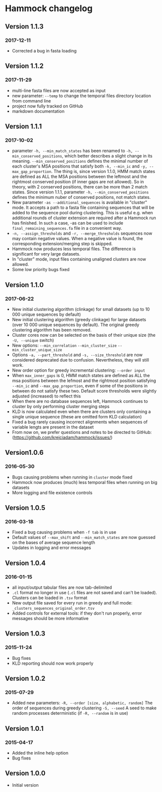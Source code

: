 # Hammock changelog
## Version 1.1.3
### 2017-12-11
- Corrected a bug in fasta loading

## Version 1.1.2
### 2017-11-29
- multi-line fasta files are now accepted as input
- new parameter: `--temp` to change the temporal files directory location from command line
- project now fully tracked on GitHub
- markdown documentation

## Version 1.1.1
### 2017-10-02
- parameter `-h, --min_match_states` has been renamed to `-h, --min_conserved_positions`, which better describes a slight change in its meaning. `--min_conserved_positions` defines the minimal number of each cluster's MSA positions that satisfy both `-k, --min_ic` and `-y, --max_gap_proportion`. The thing is, since version 1.1.0, HMM match states are defined as ALL the MSA positions between the leftmost and the rightmost conserved position (if inner gaps are not allowed). So in theory, with 2 conserved positions, there can be more than 2 match states. Since version 1.1.1, parameter `-h, --min_conserved_positions` defines the minimum nuber of conserved positions, not match states.
- New parameter `-as --additional_sequences` is available in "cluster" mode. It accepts a path to a fasta file containing sequences that will be added to the sequence pool during clustering. This is useful e.g. when additional rounds of cluster extension are required after a Hammock run has finished. In such a case, -as can be used to include `final_remaining_sequences.fa` file in a convenient way.  
- `-n, --assign_thresholds` and `-r, --merge_thresholds` sequences now may contain negative values. When a negative value is found, the corresponding extension/merging step is skipped. 
- Hammock now produces less temporal files. The difference is significant for very large datasets.
- In "cluster" mode, input files containing unaligned clusters are now allowed.
- Some low priority bugs fixed

## Version 1.1.0
### 2017-06-22
- New initial clustering algorithm (clinkage) for small datasets (up to 10 000 unique sequences by default) 
- New initial clustering algorithm (greedy clinkage) for large datasets (over 10 000 unique sequences by default). The original greedy clustering algorithm has been removed.
- Cluster cores now can be selected on the basis of their unique size (the `-U, --unique` switch)
- New options: `--min_correlation` `--min_cluster_size` `--min_cluster_unique_size`
- Options `-a, --part_threshold` and `-s, --size_threshold` are now considered deprecated due to confusion. Nevertheless, they will still work.
- New order option for greedy incremental clustering: `--order input`
- When `max_inner_gaps` is 0, HMM match states are defined as ALL the msa positions between the lefmost and the rightmost position satisfying `--min_ic` and `--max_gap_proportion`, even if some of the positions in between do not satisfy these two. Default score thresholds were slightly adjusted (increased) to reflect this
- When there are no database sequences left, Hammock continues to cluster by only performing cluster merging steps
- KLD is now calculated even when there are clusters only containing a single unique sequence (these are omitted form KLD calculation)
- Fixed a bug rarely causing incorrect alignments when sequences of variable lengts are present in the dataset
- From now on, we prefer questions and notes to be directed to GitHub: (<https://github.com/krejciadam/hammock/issues/>)

## Version1.0.6
### 2016-05-30
- Bugs causing problems when running in `cluster` mode fixed
- Hammock now produces (much) less temporal files when running on big datasets
- More logging and file existence controls

## Version 1.0.5
### 2016-03-18
- Fixed a bug causing problems when `-f tab` is in use
- Default values of `--max_shift` and `--min_match_states` are now guessed on the bases of average sequence length
- Updates in logging and error messages

## Version 1.0.4
### 2016-01-15
- all input/output tabular files are now tab-delimited
- `.cl` format no longer in use (`.cl` files are not saved and can't be loaded). Clusters can be loaded in `.tsv` format
- New output file saved for every run in greedy and full mode: `_clusters_sequences_original_order.tsv`
- Added controls for external tools: if they don't run properly, error messages should be more informative

## Version 1.0.3
### 2015-11-24
- Bug fixes
- KLD reporting should now work properly

## Version 1.0.2
### 2015-07-29
- Added new parameters: 
`-R, --order [size, alphabetic, random]`   The order of sequences during greedy clustering
`-S, --seed` A seed to make random processes deterministic (if `-R, --random` is in use)


## Version 1.0.1
### 2015-04-17
- Added the inline help option
- Bug fixes


## Version 1.0.0
- Initial version
